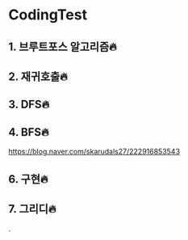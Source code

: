 # CodingTest
## 1. 브루트포스 알고리즘🔥
## 2. 재귀호출🔥
## 3. DFS🔥
## 4. BFS🔥
https://blog.naver.com/skarudals27/222916853543
## 6. 구현🔥
## 7. 그리디🔥
.
